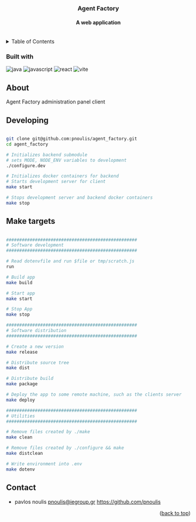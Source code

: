 <a name='readme-top'></a>

<br />
<div align="center">
<h3 align="center">Agent Factory</h3>
<h4 align="center">A web application</h4>
</div>
<br/>

<details>
 <summary>Table of Contents</summary>
 <ol>
 <li><a href="#built-with">Built with</a></li>
   <li><a href="#about-the-project">About The Project</a></li>
    <li>
      <a href="#getting-started">Getting Started</a>
      <ul>
        <li><a href="#prerequisites">Prerequisites</a></li>
        <li><a href="#installation">Installation</a></li>
      </ul>
    </li>
    <li><a href="#usage">Usage</a></li>
    <li><a href="#contributing">Contributing</a></li>
    <li><a href="#contact">Contact</a></li>
</ol>
</details>

### Built with

![java](https://img.shields.io/badge/Java-ED8B00?style=for-the-badge&logo=openjdk&logoColor=white)
![javascript](https://img.shields.io/badge/JavaScript-323330?style=for-the-badge&logo=javascript&logoColor=F7DF1E)
![react](https://img.shields.io/badge/React-20232A?style=for-the-badge&logo=react&logoColor=61DAFB)
![vite](https://img.shields.io/badge/Vite-B73BFE?style=for-the-badge&logo=vite&logoColor=FFD62E)


## About

Agent Factory administration panel client

## Developing

```sh

git clone git@github.com:pnoulis/agent_factory.git
cd agent_factory

# Initializes backend submodule
# sets MODE, NODE_ENV variables to development
./configure.dev

# Initializes docker containers for backend
# Starts development server for client
make start

# Stops development server and backend docker containers
make stop

```

## Make targets

```sh

##################################################
# Software development
##################################################

# Read dotenvfile and run $file or tmp/scratch.js
run 

# Build app
make build

# Start app
make start

# Stop App
make stop

##################################################
# Software distribution
##################################################

# Create a new version
make release

# Distribute source tree
make dist

# Distribute build
make package

# Deploy the app to some remote machine, such as the clients server
make deploy

##################################################
# Utilities
##################################################

# Remove files created by ./make
make clean

# Remove files created by ./configure && make
make distclean

# Write environment into .env
make dotenv

```

## Contact

- pavlos noulis
  pnoulis@iegroup.gr
  https://github.com/pnoulis

<p align='right'>(<a href="#readme-top">back to top</a>)</p>

